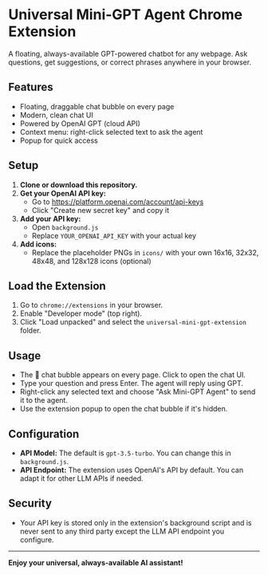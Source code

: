 # Universal Mini-GPT Agent Chrome Extension

A floating, always-available GPT-powered chatbot for any webpage. Ask questions, get suggestions, or correct phrases anywhere in your browser.

## Features
- Floating, draggable chat bubble on every page
- Modern, clean chat UI
- Powered by OpenAI GPT (cloud API)
- Context menu: right-click selected text to ask the agent
- Popup for quick access

## Setup
1. **Clone or download this repository.**
2. **Get your OpenAI API key:**
   - Go to https://platform.openai.com/account/api-keys
   - Click "Create new secret key" and copy it
3. **Add your API key:**
   - Open `background.js`
   - Replace `YOUR_OPENAI_API_KEY` with your actual key
4. **Add icons:**
   - Replace the placeholder PNGs in `icons/` with your own 16x16, 32x32, 48x48, and 128x128 icons (optional)

## Load the Extension
1. Go to `chrome://extensions` in your browser.
2. Enable "Developer mode" (top right).
3. Click "Load unpacked" and select the `universal-mini-gpt-extension` folder.

## Usage
- The 💬 chat bubble appears on every page. Click to open the chat UI.
- Type your question and press Enter. The agent will reply using GPT.
- Right-click any selected text and choose "Ask Mini-GPT Agent" to send it to the agent.
- Use the extension popup to open the chat bubble if it's hidden.

## Configuration
- **API Model:** The default is `gpt-3.5-turbo`. You can change this in `background.js`.
- **API Endpoint:** The extension uses OpenAI's API by default. You can adapt it for other LLM APIs if needed.

## Security
- Your API key is stored only in the extension's background script and is never sent to any third party except the LLM API endpoint you configure.

---

**Enjoy your universal, always-available AI assistant!** 